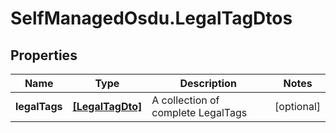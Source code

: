# SelfManagedOsdu.LegalTagDtos

## Properties
Name | Type | Description | Notes
------------ | ------------- | ------------- | -------------
**legalTags** | [**[LegalTagDto]**](LegalTagDto.md) | A collection of complete LegalTags | [optional] 


